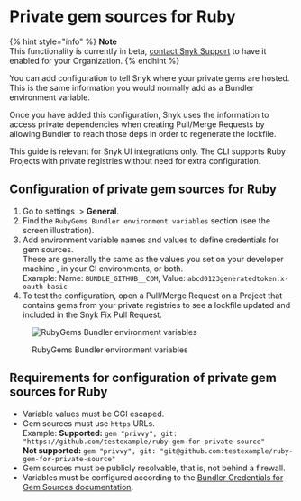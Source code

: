 # Private gem sources for Ruby

{% hint style="info" %}
**Note**\
This functionality is currently in beta, [contact Snyk Support](https://support.snyk.io/hc/en-us/requests/new) to have it enabled for your Organization.
{% endhint %}

You can add configuration to tell Snyk where your private gems are hosted. This is the same information you would normally add as a Bundler environment variable.

Once you have added this configuration, Snyk uses the information to access private dependencies when creating Pull/Merge Requests by allowing Bundler to reach those deps in order to regenerate the lockfile.

This guide is relevant for Snyk UI integrations only. The CLI supports Ruby Projects with private registries without need for extra configuration.

## Configuration of private gem sources for Ruby

1. Go to settings <img src="../../.gitbook/assets/cog_icon.png" alt="" data-size="line"> > **General**.
2. Find the `RubyGems Bundler environment variables` section (see the screen illustration).
3. Add environment variable names and values to define credentials for gem sources.\
   These are generally the same as the values you set on your developer machine , in your CI environments, or both.\
   Example: Name: `BUNDLE_GITHUB__COM`, Value: `abcd0123generatedtoken:x-oauth-basic`
4. To test the configuration, open a Pull/Merge Request on a Project that contains gems from your private registries to see a lockfile updated and included in the Snyk Fix Pull Request.

<figure><img src="../../.gitbook/assets/94445628-8fdd3980-019f-11eb-816e-2c61c5b99c5c.png" alt="RubyGems Bundler environment variables"><figcaption><p>RubyGems Bundler environment variables</p></figcaption></figure>

## Requirements for configuration of private gem sources for Ruby

* Variable values must be CGI escaped.
* Gem sources must use `https` URLs.\
  Example: **Supported:** `gem "privvy", git: "https://github.com/testexample/ruby-gem-for-private-source"`\
  **Not supported:** `gem "privvy", git: "git@github.com:testexample/ruby-gem-for-private-source"`
* Gem sources must be publicly resolvable, that is, not behind a firewall.
* Variables must be configured according to the [Bundler Credentials for Gem Sources documentation](https://bundler.io/v1.16/bundle\_config.html#CREDENTIALS-FOR-GEM-SOURCES).
